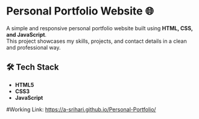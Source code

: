 # Personal Portfolio Website 🌐

A simple and responsive personal portfolio website built using **HTML, CSS, and JavaScript**.  
This project showcases my skills, projects, and contact details in a clean and professional way.

## 🛠️ Tech Stack
- **HTML5** 
- **CSS3** 
- **JavaScript**

#Working Link: https://a-srihari.github.io/Personal-Portfolio/
